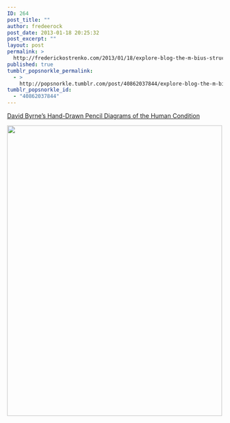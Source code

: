 ```yaml
---
ID: 264
post_title: ""
author: fredeerock
post_date: 2013-01-18 20:25:32
post_excerpt: ""
layout: post
permalink: >
  http://frederickostrenko.com/2013/01/18/explore-blog-the-m-bius-structure-of/
published: true
tumblr_popsnorkle_permalink:
  - >
    http://popsnorkle.tumblr.com/post/40862037844/explore-blog-the-m-bius-structure-of
tumblr_popsnorkle_id:
  - "40862037844"
---
```

<a href="http://www.brainpickings.org/index.php/2013/01/18/david-byrne-arboretum/">David Byrne’s Hand-Drawn Pencil Diagrams of the Human Condition</a>

<img src="http://www.brainpickings.org/wp-content/uploads/2013/01/byrnearboretum_mobius.jpg" width="502" height="678" class="alignnone" />